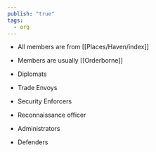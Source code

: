 ```yaml
---
publish: "true"
tags:
  - org
---
```


- All members are from [[Places/Haven/index]]
- Members are usually [[Orderborne]]


- Diplomats
- Trade Envoys
- Security Enforcers
- Reconnaissance officer
- Administrators
- Defenders